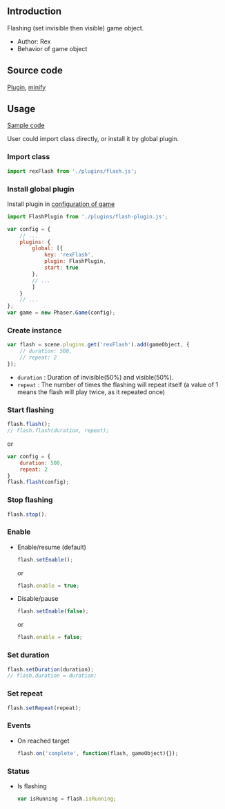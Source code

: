 ## Introduction

Flashing (set invisible then visible) game object.

- Author: Rex
- Behavior of game object

## Source code

[Plugin](https://github.com/rexrainbow/phaser3-rex-notes/blob/master/plugins/flash-plugin.js), [minify](https://github.com/rexrainbow/phaser3-rex-notes/blob/master/plugins/dist/rexflashplugin.min.js)

## Usage

[Sample code](https://github.com/rexrainbow/phaser3-rex-notes/tree/master/examples/flash)

User could import class directly, or install it by global plugin.

### Import class

```javascript
import rexFlash from './plugins/flash.js';
```

### Install global plugin

Install plugin in [configuration of game](game.md#configuration)

```javascript
import FlashPlugin from './plugins/flash-plugin.js';

var config = {
    // ...
    plugins: {
        global: [{
            key: 'rexFlash',
            plugin: FlashPlugin,
            start: true
        },
        // ...
        ]
    }
    // ...
};
var game = new Phaser.Game(config);
```

### Create instance

```javascript
var flash = scene.plugins.get('rexFlash').add(gameObject, {
    // duration: 500,
    // repeat: 2
});
```

- `duration` : Duration of invisible(50%) and visible(50%).
- `repeat` : The number of times the flashing will repeat itself (a value of 1 means the flash will play twice, as it repeated once)

### Start flashing

```javascript
flash.flash();
// flash.flash(duration, repeat);
```

or

```javascript
var config = {
    duration: 500,
    repeat: 2
}
flash.flash(config);
```

### Stop flashing

```javascript
flash.stop();
```

### Enable

- Enable/resume (default)
    ```javascript
    flash.setEnable();
    ```
    or
    ```javascript
    flash.enable = true;
    ```
- Disable/pause
    ```javascript
    flash.setEnable(false);
    ```
    or
    ```javascript
    flash.enable = false;
    ```

### Set duration

```javascript
flash.setDuration(duration);
// flash.duration = duration;
```

### Set repeat

```javascript
flash.setRepeat(repeat);
```

### Events

- On reached target
    ```javascript
    flash.on('complete', function(flash, gameObject){});
    ```

### Status

- Is flashing
    ```javascript
    var isRunning = flash.isRunning;
    ```
